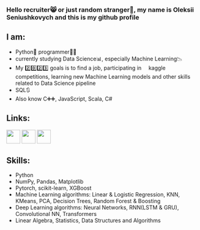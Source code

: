 ### Hello recruiter😸 or just random stranger🚶, my name is Oleksii Seniushkovych and this is my github profile

## I am:
- Python🐍 programmer👨‍💻
- currently studying Data Science📊, especially Machine Learning📉
- My 2️⃣0️⃣2️⃣3️⃣ goals is to find a job, participating in <img width="11px" src="https://cdn4.iconfinder.com/data/icons/logos-and-brands/512/189_Kaggle_logo_logos-512.png" /> kaggle competitions, learning new Machine Learning models and other skills related to Data Science pipeline
- SQL🔃
- Also know C➕➕, JavaScript, Scala, C#

## Links:
[<img width="36px" allign="left" src="https://cdn3.iconfinder.com/data/icons/capsocial-round/500/linkedin-512.png" />][linkedin]
[<img width="36px" allign="left" src="https://cdn3.iconfinder.com/data/icons/social-icons-33/512/Telegram-512.png" />][telegram]
[<img width="36px" allign="left" src="https://cdn4.iconfinder.com/data/icons/logos-and-brands/512/189_Kaggle_logo_logos-512.png" />][kaggle]
<br />

## Skills:
- Python
- NumPy, Pandas, Matplotlib
- Pytorch, scikit-learn, XGBoost
- Machine Learning algorithms: Linear & Logistic Regression, KNN, KMeans, PCA, Decision Trees, Random Forest & Boosting
- Deep Learning algorithms: Neural Networks, RNN(LSTM & GRU), Convolutional NN, Transformers
- Linear Algebra, Statistics, Data Structures and Algorithms 

[linkedin]: https://www.linkedin.com/in/spl1shspl4sh/
[telegram]: t.me/fitk_krut
[kaggle]: https://www.kaggle.com/spl1shspl4sh
